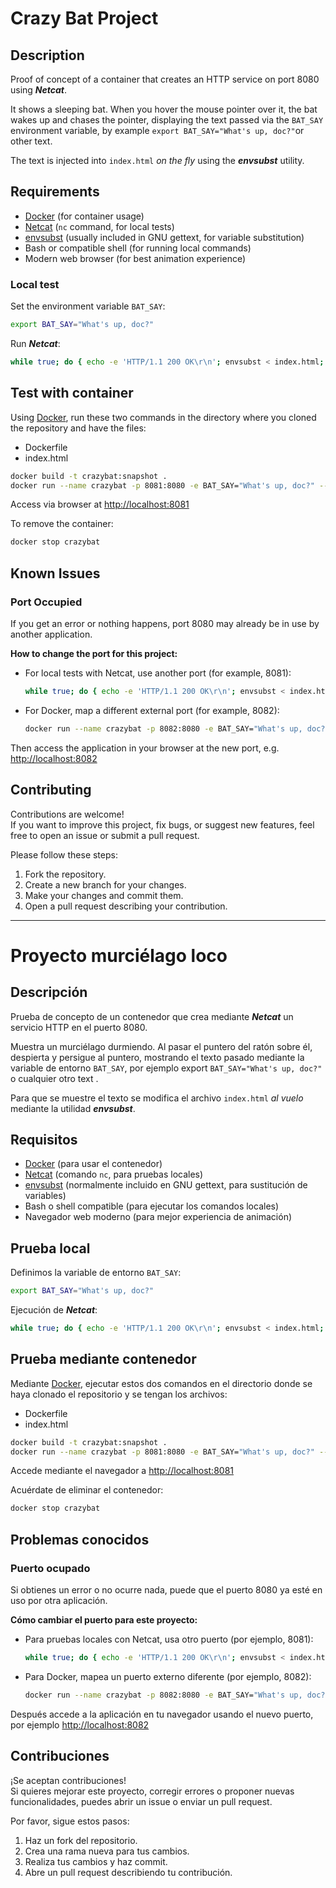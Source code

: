 # Crazy Bat Project

## Description

Proof of concept of a container that creates an HTTP service on port 8080 using ***Netcat***.

It shows a sleeping bat. When you hover the mouse pointer over it, the bat wakes up and chases the pointer, displaying the text passed via the `BAT_SAY` environment variable, by example `export BAT_SAY="What's up, doc?"`or other text.

The text is injected into `index.html` *on the fly* using the ***envsubst*** utility.

## Requirements

- [Docker](https://docs.docker.com/) (for container usage)
- [Netcat](https://nc110.sourceforge.io/) (`nc` command, for local tests)
- [envsubst](https://www.gnu.org/software/gettext/manual/html_node/envsubst-Invocation.html) (usually included in GNU gettext, for variable substitution)
- Bash or compatible shell (for running local commands)
- Modern web browser (for best animation experience)

### Local test

Set the environment variable `BAT_SAY`:

```bash
export BAT_SAY="What's up, doc?"
```

Run ***Netcat***:

```bash
while true; do { echo -e 'HTTP/1.1 200 OK\r\n'; envsubst < index.html; } | nc -l -p 8080; done
```

## Test with container

Using [Docker](https://docs.docker.com/), run these two commands in the directory where you cloned the repository and have the files:

- Dockerfile
- index.html

```bash
docker build -t crazybat:snapshot .
docker run --name crazybat -p 8081:8080 -e BAT_SAY="What's up, doc?" --rm -d crazybat:snapshot
```

Access via browser at <http://localhost:8081>

To remove the container:

```bash
docker stop crazybat
```

## Known Issues

### Port Occupied

If you get an error or nothing happens, port 8080 may already be in use by another application.

**How to change the port for this project:**

- For local tests with Netcat, use another port (for example, 8081):

  ```bash
  while true; do { echo -e 'HTTP/1.1 200 OK\r\n'; envsubst < index.html; } | nc -l -p 8081; done
  ```

- For Docker, map a different external port (for example, 8082):

  ```bash
  docker run --name crazybat -p 8082:8080 -e BAT_SAY="What's up, doc?" --rm -d crazybat:snapshot
  ```

Then access the application in your browser at the new port, e.g. <http://localhost:8082>

## Contributing

Contributions are welcome!  
If you want to improve this project, fix bugs, or suggest new features, feel free to open an issue or submit a pull request.

Please follow these steps:
1. Fork the repository.
2. Create a new branch for your changes.
3. Make your changes and commit them.
4. Open a pull request describing your contribution.

---

# Proyecto murciélago loco

## Descripción

Prueba de concepto de un contenedor que crea mediante ***Netcat*** un servicio HTTP en el puerto 8080.

Muestra un murciélago durmiendo. Al pasar el puntero del ratón sobre él, despierta y persigue al puntero, mostrando el texto pasado mediante la variable de entorno `BAT_SAY`, por ejemplo export `BAT_SAY="What's up, doc?"` o cualquier otro text .

Para que se muestre el texto se modifica el archivo `index.html` *al vuelo* mediante la utilidad ***envsubst***.

## Requisitos

- [Docker](https://docs.docker.com/) (para usar el contenedor)
- [Netcat](https://nc110.sourceforge.io/) (comando `nc`, para pruebas locales)
- [envsubst](https://www.gnu.org/software/gettext/manual/html_node/envsubst-Invocation.html) (normalmente incluido en GNU gettext, para sustitución de variables)
- Bash o shell compatible (para ejecutar los comandos locales)
- Navegador web moderno (para mejor experiencia de animación)

## Prueba local

Definimos la variable de entorno `BAT_SAY`:

```bash
export BAT_SAY="What's up, doc?"
```

Ejecución de ***Netcat***:

```bash
while true; do { echo -e 'HTTP/1.1 200 OK\r\n'; envsubst < index.html; } | nc -l -p 8080; done
```

## Prueba mediante contenedor

Mediante [Docker](https://docs.docker.com/), ejecutar estos dos comandos en el directorio donde se haya clonado el repositorio y se tengan los archivos:

- Dockerfile
- index.html

```bash
docker build -t crazybat:snapshot .
docker run --name crazybat -p 8081:8080 -e BAT_SAY="What's up, doc?" --rm -d crazybat:snapshot
```

Accede mediante el navegador a <http://localhost:8081>

Acuérdate de eliminar el contenedor:

```bash
docker stop crazybat
```

## Problemas conocidos

### Puerto ocupado

Si obtienes un error o no ocurre nada, puede que el puerto 8080 ya esté en uso por otra aplicación.

**Cómo cambiar el puerto para este proyecto:**

- Para pruebas locales con Netcat, usa otro puerto (por ejemplo, 8081):

  ```bash
  while true; do { echo -e 'HTTP/1.1 200 OK\r\n'; envsubst < index.html; } | nc -l -p 8081; done
  ```

- Para Docker, mapea un puerto externo diferente (por ejemplo, 8082):

  ```bash
  docker run --name crazybat -p 8082:8080 -e BAT_SAY="What's up, doc?" --rm -d crazybat:snapshot
  ```

Después accede a la aplicación en tu navegador usando el nuevo puerto, por ejemplo <http://localhost:8082>

## Contribuciones

¡Se aceptan contribuciones!  
Si quieres mejorar este proyecto, corregir errores o proponer nuevas funcionalidades, puedes abrir un issue o enviar un pull request.

Por favor, sigue estos pasos:
1. Haz un fork del repositorio.
2. Crea una rama nueva para tus cambios.
3. Realiza tus cambios y haz commit.
4. Abre un pull request describiendo tu contribución.

